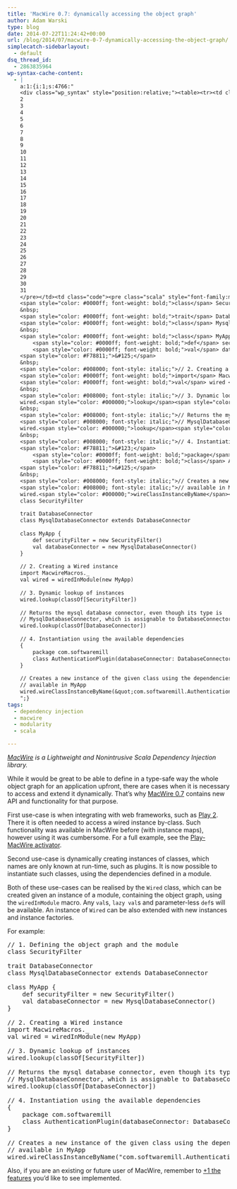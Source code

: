 ```yaml
---
title: 'MacWire 0.7: dynamically accessing the object graph'
author: Adam Warski
type: blog
date: 2014-07-22T11:24:42+00:00
url: /blog/2014/07/macwire-0-7-dynamically-accessing-the-object-graph/
simplecatch-sidebarlayout:
  - default
dsq_thread_id:
  - 2863835964
wp-syntax-cache-content:
  - |
    a:1:{i:1;s:4766:"
    <div class="wp_syntax" style="position:relative;"><table><tr><td class="line_numbers"><pre>1
    2
    3
    4
    5
    6
    7
    8
    9
    10
    11
    12
    13
    14
    15
    16
    17
    18
    19
    20
    21
    22
    23
    24
    25
    26
    27
    28
    29
    30
    31
    </pre></td><td class="code"><pre class="scala" style="font-family:monospace;"><span style="color: #008000; font-style: italic;">// 1. Defining the object graph and the module</span>
    <span style="color: #0000ff; font-weight: bold;">class</span> SecurityFilter
    &nbsp;
    <span style="color: #0000ff; font-weight: bold;">trait</span> DatabaseConnector
    <span style="color: #0000ff; font-weight: bold;">class</span> MysqlDatabaseConnector <span style="color: #0000ff; font-weight: bold;">extends</span> DatabaseConnector
    &nbsp;
    <span style="color: #0000ff; font-weight: bold;">class</span> MyApp <span style="color: #F78811;">&#123;</span>
        <span style="color: #0000ff; font-weight: bold;">def</span> securityFilter <span style="color: #000080;">=</span> <span style="color: #0000ff; font-weight: bold;">new</span> SecurityFilter<span style="color: #F78811;">&#40;</span><span style="color: #F78811;">&#41;</span>
        <span style="color: #0000ff; font-weight: bold;">val</span> databaseConnector <span style="color: #000080;">=</span> <span style="color: #0000ff; font-weight: bold;">new</span> MysqlDatabaseConnector<span style="color: #F78811;">&#40;</span><span style="color: #F78811;">&#41;</span>
    <span style="color: #F78811;">&#125;</span>
    &nbsp;
    <span style="color: #008000; font-style: italic;">// 2. Creating a Wired instance</span>
    <span style="color: #0000ff; font-weight: bold;">import</span> MacwireMacros.<span style="color: #000080;">_</span>
    <span style="color: #0000ff; font-weight: bold;">val</span> wired <span style="color: #000080;">=</span> wiredInModule<span style="color: #F78811;">&#40;</span><span style="color: #0000ff; font-weight: bold;">new</span> MyApp<span style="color: #F78811;">&#41;</span>
    &nbsp;
    <span style="color: #008000; font-style: italic;">// 3. Dynamic lookup of instances</span>
    wired.<span style="color: #000000;">lookup</span><span style="color: #F78811;">&#40;</span>classOf<span style="color: #F78811;">&#91;</span>SecurityFilter<span style="color: #F78811;">&#93;</span><span style="color: #F78811;">&#41;</span>
    &nbsp;
    <span style="color: #008000; font-style: italic;">// Returns the mysql database connector, even though its type is </span>
    <span style="color: #008000; font-style: italic;">// MysqlDatabaseConnector, which is assignable to DatabaseConnector.</span>
    wired.<span style="color: #000000;">lookup</span><span style="color: #F78811;">&#40;</span>classOf<span style="color: #F78811;">&#91;</span>DatabaseConnector<span style="color: #F78811;">&#93;</span><span style="color: #F78811;">&#41;</span>
    &nbsp;
    <span style="color: #008000; font-style: italic;">// 4. Instantiation using the available dependencies</span>
    <span style="color: #F78811;">&#123;</span>
        <span style="color: #0000ff; font-weight: bold;">package</span> com.<span style="color: #000000;">softwaremill</span>
        <span style="color: #0000ff; font-weight: bold;">class</span> AuthenticationPlugin<span style="color: #F78811;">&#40;</span>databaseConnector<span style="color: #000080;">:</span> DatabaseConnector<span style="color: #F78811;">&#41;</span>
    <span style="color: #F78811;">&#125;</span>
    &nbsp;
    <span style="color: #008000; font-style: italic;">// Creates a new instance of the given class using the dependencies </span>
    <span style="color: #008000; font-style: italic;">// available in MyApp</span>
    wired.<span style="color: #000000;">wireClassInstanceByName</span><span style="color: #F78811;">&#40;</span><span style="color: #6666FF;">&quot;com.softwaremill.AuthenticationPlugin&quot;</span><span style="color: #F78811;">&#41;</span></pre></td></tr></table><p class="theCode" style="display:none;">// 1. Defining the object graph and the module
    class SecurityFilter
    
    trait DatabaseConnector
    class MysqlDatabaseConnector extends DatabaseConnector
    
    class MyApp {
        def securityFilter = new SecurityFilter()
        val databaseConnector = new MysqlDatabaseConnector()
    }
    
    // 2. Creating a Wired instance
    import MacwireMacros._
    val wired = wiredInModule(new MyApp)
    
    // 3. Dynamic lookup of instances
    wired.lookup(classOf[SecurityFilter])
    
    // Returns the mysql database connector, even though its type is 
    // MysqlDatabaseConnector, which is assignable to DatabaseConnector.
    wired.lookup(classOf[DatabaseConnector])
    
    // 4. Instantiation using the available dependencies
    {
        package com.softwaremill
        class AuthenticationPlugin(databaseConnector: DatabaseConnector)
    }
    
    // Creates a new instance of the given class using the dependencies 
    // available in MyApp
    wired.wireClassInstanceByName(&quot;com.softwaremill.AuthenticationPlugin&quot;)</p></div>
    ";}
tags:
  - dependency injection
  - macwire
  - modularity
  - scala

---
```

_[MacWire][1] is a Lightweight and Nonintrusive Scala Dependency Injection library._

While it would be great to be able to define in a type-safe way the whole object graph for an application upfront, there are cases when it is necessary to access and extend it dynamically. That’s why [MacWire 0.7][1] contains new API and functionality for that purpose.

First use-case is when integrating with web frameworks, such as [Play 2][2]. There it is often needed to access a wired instance by-class. Such functionality was available in MacWire before (with instance maps), however using it was cumbersome. For a full example, see the [Play-MacWire activator][3].

Second use-case is dynamically creating instances of classes, which names are only known at run-time, such as plugins. It is now possible to instantiate such classes, using the dependencies defined in a module.

Both of these use-cases can be realised by the `Wired` class, which can be created given an instance of a module, containing the object graph, using the `wiredInModule` macro. Any `val`s, `lazy val`s and parameter-less `def`s will be available. An instance of `Wired` can be also extended with new instances and instance factories.

For example:

<pre lang="scala" line="1">// 1. Defining the object graph and the module
class SecurityFilter

trait DatabaseConnector
class MysqlDatabaseConnector extends DatabaseConnector

class MyApp {
    def securityFilter = new SecurityFilter()
    val databaseConnector = new MysqlDatabaseConnector()
}

// 2. Creating a Wired instance
import MacwireMacros._
val wired = wiredInModule(new MyApp)

// 3. Dynamic lookup of instances
wired.lookup(classOf[SecurityFilter])

// Returns the mysql database connector, even though its type is 
// MysqlDatabaseConnector, which is assignable to DatabaseConnector.
wired.lookup(classOf[DatabaseConnector])

// 4. Instantiation using the available dependencies
{
    package com.softwaremill
    class AuthenticationPlugin(databaseConnector: DatabaseConnector)
}

// Creates a new instance of the given class using the dependencies 
// available in MyApp
wired.wireClassInstanceByName("com.softwaremill.AuthenticationPlugin")
</pre>

Also, if you are an existing or future user of MacWire, remember to [+1 the features][4] you’d like to see implemented.

 [1]: https://github.com/adamw/macwire
 [2]: http://www.playframework.com/
 [3]: http://typesafe.com/activator/template/macwire-activator
 [4]: https://github.com/adamw/macwire#future-development---vote
